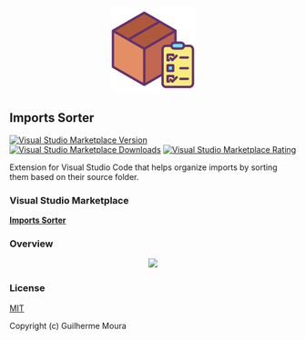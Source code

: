 <p align="center">
  <img
    style="object: contain; height: 150px"
    src="https://raw.githubusercontent.com/glhrmoura/imports-sorter/main/src/images/icon.png"
  />
</p>

## Imports Sorter

[![Visual Studio Marketplace Version](https://img.shields.io/visual-studio-marketplace/v/glhrmoura.imports-sorter.svg?style=for-the-badge&label=Visual%20Studio%20Marketplapce)](https://marketplace.visualstudio.com/items?itemName=glhrmoura.imports-sorter)
[![Visual Studio Marketplace Downloads](https://img.shields.io/visual-studio-marketplace/d/glhrmoura.imports-sorter?color=%2345CC11&style=for-the-badge)](https://marketplace.visualstudio.com/items?itemName=glhrmoura.imports-sorter)
[![Visual Studio Marketplace Rating](https://img.shields.io/visual-studio-marketplace/stars/glhrmoura.imports-sorter.svg?color=%23D7B02C&style=for-the-badge)](https://marketplace.visualstudio.com/items?itemName=glhrmoura.imports-sorter)

Extension for Visual Studio Code that helps organize imports by sorting them based on their source folder.

### Visual Studio Marketplace

[**Imports Sorter**](https://marketplace.visualstudio.com/items?itemName=glhrmoura.imports-sorter)

### Overview

<p align="center">
  <img src="https://github.com/glhrmoura/imports-sorter/raw/main/src/docs/overview.gif" />
</p>

### License

[MIT](https://github.com/glhrmoura/imports-sorter/blob/main/LICENSE)

Copyright (c) Guilherme Moura
